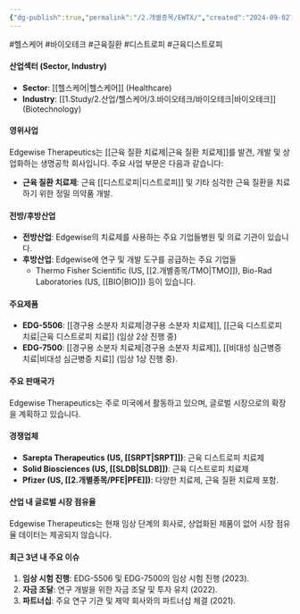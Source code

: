 ```yaml
---
{"dg-publish":true,"permalink":"/2.개별종목/EWTX/","created":"2024-09-02T12:23:07.109+09:00","updated":"2025-06-03T20:05:59.007+09:00"}
---
```


#헬스케어 #바이오테크 #근육질환 #디스트로피 #근육디스트로피

#### 산업섹터 (Sector, Industry)

- **Sector**: [[헬스케어\|헬스케어]] (Healthcare)
- **Industry**: [[1.Study/2.산업/헬스케어/3.바이오테크/바이오테크\|바이오테크]] (Biotechnology)

#### 영위사업

Edgewise Therapeutics는 [[근육 질환 치료제\|근육 질환 치료제]]를 발견, 개발 및 상업화하는 생명공학 회사입니다. 주요 사업 부문은 다음과 같습니다:

- **근육 질환 치료제**: 근육 [[디스트로피\|디스트로피]] 및 기타 심각한 근육 질환을 치료하기 위한 정밀 의약품 개발.

#### 전방/후방산업

- **전방산업**: Edgewise의 치료제를 사용하는 주요 기업들병원 및 의료 기관이 있습니다.
- **후방산업**: Edgewise에 연구 및 개발 도구를 공급하는 주요 기업들
	-  Thermo Fisher Scientific (US, [[2.개별종목/TMO\|TMO]]), Bio-Rad Laboratories (US, [[BIO\|BIO]]) 등이 있습니다.

#### 주요제품

- **EDG-5506**: [[경구용 소분자 치료제\|경구용 소분자 치료제]], [[근육 디스트로피 치료\|근육 디스트로피 치료]] (임상 2상 진행 중)
- **EDG-7500**: [[경구용 소분자 치료제\|경구용 소분자 치료제]], [[비대성 심근병증 치료\|비대성 심근병증 치료]] (임상 1상 진행 중).

#### 주요 판매국가

Edgewise Therapeutics는 주로 미국에서 활동하고 있으며, 글로벌 시장으로의 확장을 계획하고 있습니다.

#### 경쟁업체

- **Sarepta Therapeutics (US, [[SRPT\|SRPT]])**: 근육 디스트로피 치료제
- **Solid Biosciences (US, [[SLDB\|SLDB]])**: 근육 디스트로피 치료제
- **Pfizer (US, [[2.개별종목/PFE\|PFE]])**: 다양한 치료제, 근육 질환 치료제 포함.

#### 산업 내 글로벌 시장 점유율

Edgewise Therapeutics는 현재 임상 단계의 회사로, 상업화된 제품이 없어 시장 점유율 데이터는 제공되지 않습니다.

#### 최근 3년 내 주요 이슈

1. **임상 시험 진행**: EDG-5506 및 EDG-7500의 임상 시험 진행 (2023).
2. **자금 조달**: 연구 개발을 위한 자금 조달 및 투자 유치 (2022).
3. **파트너십**: 주요 연구 기관 및 제약 회사와의 파트너십 체결 (2021).
